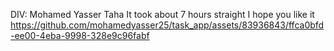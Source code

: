 DIV: Mohamed Yasser Taha
It took about 7 hours straight
I hope you like it
https://github.com/mohamedyasser25/task_app/assets/83936843/ffca0bfd-ee00-4eba-9998-328e9c96fabf
